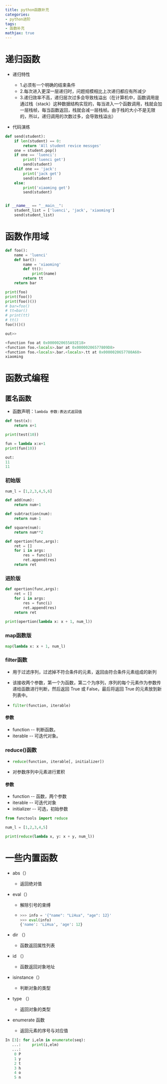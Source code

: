 ```yaml
---
title: python函数补充
categories: 
- python进阶
tags: 
- 函数补充
mathjax: true
---
```


# 递归函数

- 递归特性
  - 1.必须有一个明确的结束条件
  - 2.每次进入更深一层递归时，问题规模相比上次递归都应有所减少
  - 3.递归效率不高，递归层次过多会导致栈溢出（在计算机中，函数调用是通过栈（stack）这种数据结构实现的，每当进入一个函数调用，栈就会加一层栈帧，每当函数返回，栈就会减一层栈帧。由于栈的大小不是无限的，所以，递归调用的次数过多，会导致栈溢出）

- 代码演练

```python
def send(student):
    if len(student) == 0:
        return 'All student revice messges'
    one = student.pop()
    if one == 'luenci':
        print('luenci get')
        send(student)
    elif one == 'jack':
        print('jack get')
        send(student)
    else:
        print('xiaoming get')
        send(student)


if __name__ == "__main__":
    student_list = ['luenci', 'jack', 'xiaoming']
    send(student_list)

```

# 函数作用域

```python
def foo():
    name = 'luenci'
    def bar():
        name = 'xiaoming'
        def tt():
            print(name)
        return tt
    return bar

print(foo)
print(foo())
print(foo()())
# bar=foo()
# tt=bar()
# print(tt)
# tt()
foo()()()

out>>

<function foo at 0x0000020655A92E18>
<function foo.<locals>.bar at 0x00000206577809D8>
<function foo.<locals>.bar.<locals>.tt at 0x0000020657780A60>
xiaoming
```

# 函数式编程

## 匿名函数

- 函数声明：`lambda 参数:表达式返回值`

```python
def test(x):
    return x+1

print(test(10))

fun = lambda x:x+1
print(fun(10))

out:
11
11
```

<!--more-->

### 初始版

```python
num_l = [1,2,3,4,5,6]

def add(num):
    return num+1

def subtraction(num):
    return num-1

def square(num):
    return num**2

def opertion(func,args):
    ret = []
    for i in args:
        res = func(i)
        ret.append(res)
    return ret
```

### 进阶版

```python
def opertion(func,args):
    ret = []
    for i in args:
        res = func(i)
        ret.append(res)
    return ret
    
print(opertion(lambda x: x + 1, num_l))
```

### map函数版

```python
map(lambda x: x + 1, num_l)
```

### filter函数

- 用于过滤序列，过滤掉不符合条件的元素，返回由符合条件元素组成的新列

- 该接收两个参数，第一个为函数，第二个为序列，序列的每个元素作为参数传递给函数进行判断，然后返回 True 或 False，最后将返回 True 的元素放到新列表中。

- ```python
  filter(function, iterable)
  ```

#### 参数

- function -- 判断函数。
- iterable -- 可迭代对象。

### reduce()函数

- ```python
  reduce(function, iterable[, initializer])
  ```

- 对参数序列中元素进行累积

#### 参数

  - function -- 函数，两个参数
  - iterable -- 可迭代对象
  - initializer -- 可选，初始参数

```python
from functools import reduce

num_l = [1,2,3,4,5]

print(reduce(lambda x, y: x + y, num_l))
```

# 一些内置函数

- abs（）

  - 返回绝对值

- eval（）

  - 解除引号的束缚

  - ```python
    >>> info = '{"name": "LiHua", "age": 12}'
    >>> eval(info)
    {'name': 'LiHua', 'age': 12}
    ```

- dir （）

  - 函数返回属性列表

- id （）

  - 函数返回对象地址

- isinstance（） 

  - 判断对象的类型

- type （） 

  - 返回对象的类型

- enumerate 函数

  - 返回元素的序号与对应值

```python
In [3]: for i,elm in enumerate(seq):
   ...:     print(i,elm)
   ...:
    0 P
    1 y
    2 t
    3 h
    4 o
    5 n
```

